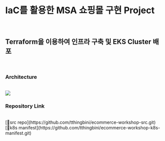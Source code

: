 # IaC를 활용한 MSA 쇼핑몰 구현 Project
<br>

## Terraform을 이용하여 인프라 구축 및 EKS Cluster 배포
<br>

### Architecture
<br>
<img src="https://github.com/tthingbini/MSA-Project/assets/137377076/527234de-3291-43df-b105-66d16798d11c">

### Repository Link 
<br>
[🔗src repo](https://github.com/tthingbini/ecommerce-workshop-src.git)
[🔗k8s manifest](https://github.com/tthingbini/ecommerce-workshop-k8s-manifest.git)
